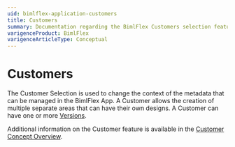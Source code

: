 ```yaml
---
uid: bimlflex-application-customers
title: Customers
summary: Documentation regarding the BimlFlex Customers selection feature in the BimlFlex App.
varigenceProduct: BimlFlex
varigenceArticleType: Conceptual
---
```

# Customers

The Customer Selection is used to change the context of the metadata that can be managed in the BimlFlex App. A Customer allows the creation of multiple separate areas that can have their own designs. A Customer can have one or more [Versions](xref:bimlflex-concepts-version).

Additional information on the Customer feature is available in the [Customer Concept Overview](xref:bimlflex-concepts-customer).
